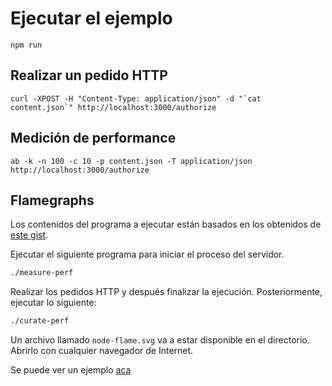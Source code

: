 

# Ejecutar el ejemplo
```
npm run
```

## Realizar un pedido HTTP
```
curl -XPOST -H "Content-Type: application/json" -d "`cat content.json`" http://localhost:3000/authorize
```

## Medición de performance
```
ab -k -n 100 -c 10 -p content.json -T application/json http://localhost:3000/authorize
```

## Flamegraphs
Los contenidos del programa a ejecutar están basados en los obtenidos de [este gist](https://gist.github.com/dschenkelman/f6c323e904623ea9b8ea6b8f75e243ee). 

Ejecutar el siguiente programa para iniciar el proceso del servidor.
```bash
./measure-perf
```

Realizar los pedidos HTTP y después finalizar la ejecución. Posteriormente, ejecutar lo siguiente:
```bash
./curate-perf
```

Un archivo llamado `node-flame.svg` va a estar disponible en el directorio. Abrirlo con cualquier navegador de Internet.

Se puede ver un ejemplo [aca](./node-flame-sample.svg)